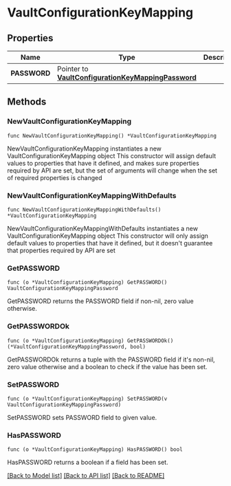 # VaultConfigurationKeyMapping

## Properties

Name | Type | Description | Notes
------------ | ------------- | ------------- | -------------
**PASSWORD** | Pointer to [**VaultConfigurationKeyMappingPassword**](VaultConfigurationKeyMappingPassword.md) |  | [optional] 

## Methods

### NewVaultConfigurationKeyMapping

`func NewVaultConfigurationKeyMapping() *VaultConfigurationKeyMapping`

NewVaultConfigurationKeyMapping instantiates a new VaultConfigurationKeyMapping object
This constructor will assign default values to properties that have it defined,
and makes sure properties required by API are set, but the set of arguments
will change when the set of required properties is changed

### NewVaultConfigurationKeyMappingWithDefaults

`func NewVaultConfigurationKeyMappingWithDefaults() *VaultConfigurationKeyMapping`

NewVaultConfigurationKeyMappingWithDefaults instantiates a new VaultConfigurationKeyMapping object
This constructor will only assign default values to properties that have it defined,
but it doesn't guarantee that properties required by API are set

### GetPASSWORD

`func (o *VaultConfigurationKeyMapping) GetPASSWORD() VaultConfigurationKeyMappingPassword`

GetPASSWORD returns the PASSWORD field if non-nil, zero value otherwise.

### GetPASSWORDOk

`func (o *VaultConfigurationKeyMapping) GetPASSWORDOk() (*VaultConfigurationKeyMappingPassword, bool)`

GetPASSWORDOk returns a tuple with the PASSWORD field if it's non-nil, zero value otherwise
and a boolean to check if the value has been set.

### SetPASSWORD

`func (o *VaultConfigurationKeyMapping) SetPASSWORD(v VaultConfigurationKeyMappingPassword)`

SetPASSWORD sets PASSWORD field to given value.

### HasPASSWORD

`func (o *VaultConfigurationKeyMapping) HasPASSWORD() bool`

HasPASSWORD returns a boolean if a field has been set.


[[Back to Model list]](../README.md#documentation-for-models) [[Back to API list]](../README.md#documentation-for-api-endpoints) [[Back to README]](../README.md)


